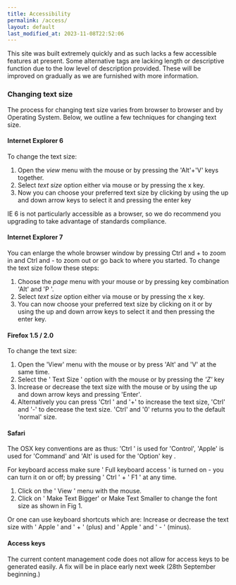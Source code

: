 ```yaml
---
title: Accessibility
permalink: /access/
layout: default
last_modified_at: 2023-11-08T22:52:06
---
```


This site was built extremely quickly and as such lacks a few accessible features
 at present. Some alternative tags are lacking length or descriptive function due
 to the low level of description provided. These will be improved on gradually as
 we are furnished with more information.

### Changing text size

The process for changing text size varies from browser to browser and by Operating
System. Below, we outline a few techniques for changing text size.

#### Internet Explorer 6

To change the text size:

1. Open the <em>view</em> menu with the mouse or by pressing the 'Alt'+'V' keys together.
2. Select <em>text size</em> option either via mouse or by pressing the x key.
3. Now you can choose your preferred text size by clicking by using the up and
down arrow keys to select it and pressing the enter key

IE 6 is not particularly accessible as a browser, so we do recommend you upgrading
to take advantage of standards compliance.

#### Internet Explorer 7

You can enlarge the whole browser window by pressing Ctrl and + to zoom in and Ctrl
and - to zoom out or go back to where you started.
To change the text size follow these steps:

1. Choose the <em>page</em> menu with your mouse or by pressing key combination 'Alt' and 'P '.
2. Select <em>text size</em> option either via mouse or by pressing the x key.
3. You can now choose your preferred text size by clicking on it or by using the up and
down arrow keys to select it and then pressing the enter key.

#### Firefox 1.5 / 2.0

To change the text size:


1. Open the 'View' menu with the mouse or by press 'Alt' and 'V' at the same time.
2. Select the ' Text Size ' option with the mouse or by pressing the <em>'Z'</em> key
3. Increase or decrease the text size with the mouse or by using the up and down arrow keys and pressing 'Enter'.
4. Alternatively you can press 'Ctrl ' and '+' to increase the text size, 'Ctrl' and '-' to decrease the text size. 'Ctrl' and '0' returns you to the default 'normal' size.

#### Safari

The OSX key conventions are as thus: 'Ctrl ' is used for 'Control', 'Apple' is used for 'Command' and 'Alt' is used for the 'Option' key .

For keyboard access make sure ' Full keyboard access ' is turned on - you can turn it on or off; by pressing ' Ctrl ' + ' F1 ' at any time.

1. Click on the ' View ' menu with the mouse.
2. Click on ' Make Text Bigger' or Make Text Smaller to change the font size as shown in Fig 1.

Or one can use keyboard shortcuts which are: Increase or decrease the text size with ' Apple ' and ' + ' (plus) and ' Apple ' and ' - ' (minus).

#### Access keys

The current content management code does not allow for access keys to be generated easily. A fix will be in place early next week (28th September beginning.)
